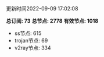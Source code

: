 更新时间2022-09-09 17:02:08

**总订阅: 73**
**总节点: 2778**
**有效节点: 1018**
- ss节点: 615
- trojan节点: 69
- v2ray节点: 334
